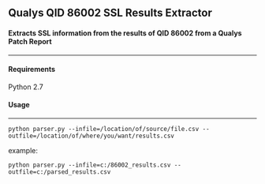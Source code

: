 ## Qualys QID 86002 SSL Results Extractor ##

#### Extracts SSL information from the results of QID 86002 from a Qualys Patch Report ####
-------------------------------------------
#### Requirements ####
Python 2.7


#### Usage ####
-------------------------------------------

`python parser.py --infile=/location/of/source/file.csv --outfile=/location/of/where/you/want/results.csv`

example: 

`python parser.py --infile=c:/86002_results.csv --outfile=c:/parsed_results.csv`
